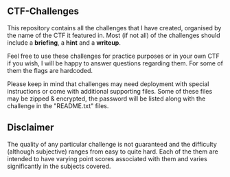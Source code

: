 ## CTF-Challenges

This repository contains all the challenges that I have created, organised by the name of the CTF it featured in.
Most (if not all) of the challenges should include a __briefing__, a __hint__ and a __writeup__.

Feel free to use these challenges for practice purposes or in your own CTF if you wish,
I will be happy to answer questions regarding them. For some of them the flags are hardcoded.

Please keep in mind that challenges may need deployment with special instructions or come with additional supporting files.
Some of these files may be zipped & encrypted, the password will be listed along with the challenge in the "README.txt" files.

## Disclaimer

The quality of any particular challenge is not guaranteed and the difficulty (although subjective) ranges from easy to quite hard.
Each of the them are intended to have varying point scores associated with them and varies significantly in the subjects covered.